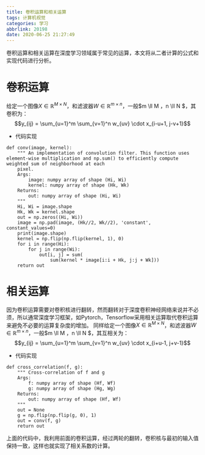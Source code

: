 ```yaml
---
title: 卷积运算和相关运算
tags: 计算机视觉
categories: 学习
abbrlink: 20198
date: 2020-06-25 21:27:49
---
```

卷积运算和相关运算在深度学习领域属于常见的运算，本文将从二者计算的公式和实现代码进行分析。
# 卷积运算
给定一个图像$X\in \mathbb{R}^{M\times N}$，和滤波器$W\in \mathbb{R}^{m\times n}$，一般$m \ll M $，$n \ll N $，其卷积为：
$$y_{ij} = \sum_{u=1}^m \sum_{v=1}^n w_{uv} \cdot x_{i-u+1, j-v+1}$$

* 代码实现
```
def conv(image, kernel):
    """ An implementation of convolution filter. This function uses element-wise multiplication and np.sum() to efficiently compute weighted sum of neighborhood at each
    pixel.
    Args:
        image: numpy array of shape (Hi, Wi)
        kernel: numpy array of shape (Hk, Wk)
    Returns:
        out: numpy array of shape (Hi, Wi)
    """
    Hi, Wi = image.shape
    Hk, Wk = kernel.shape
    out = np.zeros((Hi, Wi))
    image = np.pad(image, (Hk//2, Wk//2), 'constant', constant_values=0)
    print(image.shape)
    kernel = np.flip(np.flip(kernel, 1), 0)
    for i in range(Hi):
        for j in range(Wi):
            out[i, j] = sum(
                sum(kernel * image[i:i + Hk, j:j + Wk]))
    return out
```

# 相关运算
因为卷积运算需要对卷积核进行翻转，然而翻转对于深度卷积神经网络来说并不必须，所以通常深度学习框架，如Pytorch，Tensorflow采用相关运算取代卷积运算来避免不必要的运算复杂度的增加。
同样给定一个图像$X\in \mathbb{R}^{M\times N}$，和滤波器$W\in \mathbb{R}^{m\times n}$，一般$m \ll M $，$n \ll N $，其互相关为：
$$y_{ij} = \sum_{u=1}^m \sum_{v=1}^n w_{uv} \cdot x_{i+u-1, j+v-1}$$

* 代码实现
```
def cross_correlation(f, g):
    """ Cross-correlation of f and g
    Args:
        f: numpy array of shape (Hf, Wf)
        g: numpy array of shape (Hg, Wg)
    Returns:
        out: numpy array of shape (Hf, Wf)
    """
    out = None
    g = np.flip(np.flip(g, 0), 1)
    out = conv(f, g)
    return out
```
上面的代码中，我利用前面的卷积运算，经过两轮的翻转，卷积核与最初的输入值保持一致，这样也就实现了相关系数的计算。